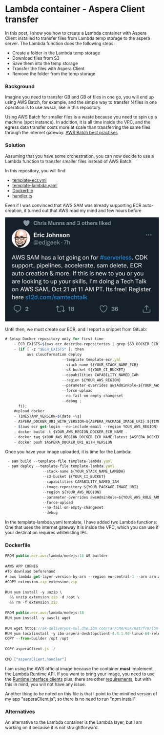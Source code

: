 # Lambda container - Aspera Client transfer

In this post, I show you how to create a Lambda container with Aspera Client installed to transfer files from Lambda temp storage to the aspera server.
The Lambda function does the following steps:

* Create a folder in the Lambda temp storage
* Download files from S3
* Save them into the temp storage
* Transfer the files with Aspera Client
* Remove the folder from the temp storage

### Background ###

Imagine you need to transfer GB and GB of files in one go, you will end up using AWS Batch, for example, and the simple way to transfer N files in one operation is to use awscli, like in this repository.

Using AWS Batch for smaller files is a waste because you need to spin up a machine (spot instance). In addition, it is all time inside the VPC, and the egress data transfer costs more at scale than transferring the same files through the internet gateway. [AWS Batch best practises](https://aws.amazon.com/blogs/hpc/aws-batch-best-practices/https://aws.amazon.com/blogs/hpc/aws-batch-best-practices/)

### Solution ###

Assuming that you have some orchestration, you can now decide to use a Lambda function to transfer smaller files instead of AWS Batch.

In this repository, you will find

* [template-ecr.yml](https://github.com/ymwjbxxq/lambda-container-awscli-s3-bucket-to-bucket/blob/main/template-ecr.yml)
* [template-lambda.yaml](https://github.com/ymwjbxxq/lambda-container-awscli-s3-bucket-to-bucket/blob/main/template-lambda.yaml)
* [Dockerfile](https://github.com/ymwjbxxq/lambda-container-awscli-s3-bucket-to-bucket/blob/main/Dockerfile)
* [handler.ts](https://github.com/ymwjbxxq/lambda-container-awscli-s3-bucket-to-bucket/blob/main/src/handler.ts)

Even if I was convinced that AWS SAM was already supporting ECR auto-creation, it turned out that AWS read my mind and few hours before 

![picture](https://github.com/ymwjbxxq/lambda-container-awscli-s3-bucket-to-bucket/blob/main/awssam-edjgeek.jpeg)

Until then, we must create our ECR, and I report a snippet from GitLab:

```javaScript
# Setup Docker repository only for first time
    - ECR_EXISTS=$(aws ecr describe-repositories | grep $S3_DOCKER_ECR_NAME || true)
    - (if [ -z "$ECR_EXISTS" ]; then
          aws cloudformation deploy 
                          --template template-ecr.yml
                          --stack-name ${YOUR_STACK_NAME_ECR}
                          --s3-bucket ${YOUR_CI_BUCKET}
                          --capabilities CAPABILITY_NAMED_IAM
                          --region ${YOUR_AWS_REGION} 
                          --parameter-overrides awsAdminRole=${YOUR_AWS_ROLE_ARN} stage=${STAGE} ecrRepoName=${YOUR_DOCKER_ECR_NAME}
                          --force-upload
                          --no-fail-on-empty-changeset
                          --debug ;
      fi);
    #upload docker
    - TIMESTAMP_VERSION=$(date +%s)
    - ASPERA_DOCKER_URI_WITH_VERSION=${ASPERA_PACKAGE_IMAGE_URI}:${TIMESTAMP_VERSION}
    - $(aws ecr get-login --no-include-email --region YOUR_AWS_REGION)
    - docker build -t $YOUR_AWS_REGION_DOCKER_ECR_NAME .
    - docker tag $YOUR_AWS_REGION_DOCKER_ECR_NAME:latest $ASPERA_DOCKER_URI_WITH_VERSION
    - docker push $ASPERA_DOCKER_URI_WITH_VERSION
```
Once you have your image uploaded, it is time for the Lambda:

```javaScript
 - sam build --template-file template-lambda.yaml 
 - sam deploy --template-file template-lambda.yaml 
                 --stack-name ${YOUR_STACK_NAME_LAMBDA}
                 --s3-bucket ${YOUR_CI_BUCKET}
                 --capabilities CAPABILITY_NAMED_IAM 
                 --image-repository ${YOUR_PACKAGE_IMAGE_URI}
                 --region ${YOUR_AWS_REGION} 
                 --parameter-overrides awsAdminRole=${YOUR_AWS_ROLE_ARN} stage=${STAGE} imageUri=${ASPERA_DOCKER_URI_WITH_VERSION}
                 --force-upload
                 --no-fail-on-empty-changeset
                 --debug
```
In the template-lambda.yaml template, I have added two Lambda functions:
One that uses the internet gateway
It is inside the VPC, which you can use if your destination requires whitelisting IPs.

### Dockerfile ###
```javaScript
FROM public.ecr.aws/lambda/nodejs:18 AS builder

#AWS APP COFNIG
#To download beforehand
# aws lambda get-layer-version-by-arn --region eu-central-1 --arn arn:aws:lambda:eu-central-1:066940009817:layer:AWS-AppConfig-Extension:91 | jq -r '.Content.Location' | xargs curl -o extension.zip
#COPY extension.zip extension.zip

RUN yum install -y unzip \
  && unzip extension.zip -d /opt \
  && rm -f extension.zip

FROM public.ecr.aws/lambda/nodejs:18
RUN yum install -y awscli wget

RUN wget https://ak-delivery04-mul.dhe.ibm.com/sar/CMA/OSA/0at7f/0/ibm-aspera-desktopclient-4.4.1.95-linux-64-release.rpm
RUN yum localinstall -y ibm-aspera-desktopclient-4.4.1.95-linux-64-release.rpm
COPY --from=builder /opt /opt

COPY asperaClient.js ./

CMD ["asperaClient.handler"]
```
I am using the AWS official image because the container **must** implement the [Lambda Runtime API](https://docs.aws.amazon.com/lambda/latest/dg/runtimes-api.html).
If you want to bring your image, you need to use the [Runtime interface clients](https://docs.aws.amazon.com/lambda/latest/dg/runtimes-images.html#runtimes-api-client) plus, there are other [requirements](https://docs.aws.amazon.com/lambda/latest/dg/images-create.html), but with this in mind, you will not have any issue.

Another thing to be noted on this file is that I point to the minified version of my app "asperaClient.js", so there is no need to run "npm install"

### Alternatives ###

An alternative to the Lambda container is the Lambda layer, but I am working on it because it is not straightforward.

